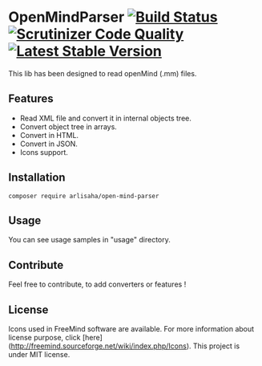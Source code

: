 OpenMindParser [![Build Status](https://travis-ci.org/Arlisaha/openMindParser.svg?branch=master)](https://travis-ci.org/Arlisaha/openMindParser) [![Scrutinizer Code Quality](https://scrutinizer-ci.com/g/Arlisaha/openMindParser/badges/quality-score.png?b=master)](https://scrutinizer-ci.com/g/Arlisaha/openMindParser/?b=master) [![Latest Stable Version](https://poser.pugx.org/arlisaha/open-mind-parser/v/stable)](https://packagist.org/packages/arlisaha/open-mind-parser)
===================
This lib has been designed to read openMind (.mm) files.

Features
-------------------
* Read XML file and convert it in internal objects tree.
* Convert object tree in arrays.
* Convert in HTML.
* Convert in JSON.
* Icons support.

Installation
-------------------
```
composer require arlisaha/open-mind-parser
 ```

Usage
-------------------
You can see usage samples in "usage" directory.

Contribute
-------------------
Feel free to contribute, to add converters or features !

License
-------------------
Icons used in FreeMind software are available. For more information about license purpose, click [here] (http://freemind.sourceforge.net/wiki/index.php/Icons).
This project is under MIT license.
